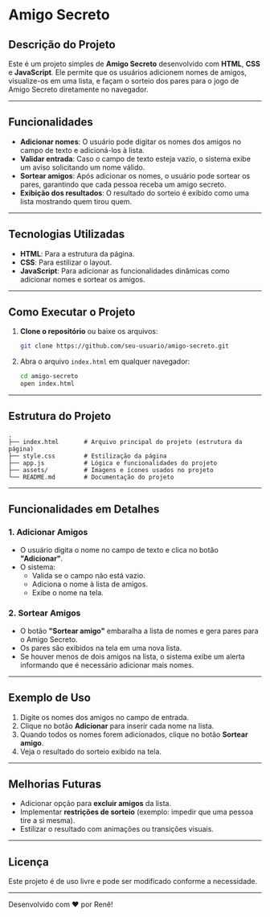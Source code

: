 # Amigo Secreto

## Descrição do Projeto
Este é um projeto simples de **Amigo Secreto** desenvolvido com **HTML**, **CSS** e **JavaScript**. Ele permite que os usuários adicionem nomes de amigos, visualize-os em uma lista, e façam o sorteio dos pares para o jogo de Amigo Secreto diretamente no navegador.

---

## Funcionalidades

- **Adicionar nomes**: O usuário pode digitar os nomes dos amigos no campo de texto e adicioná-los à lista.
- **Validar entrada**: Caso o campo de texto esteja vazio, o sistema exibe um aviso solicitando um nome válido.
- **Sortear amigos**: Após adicionar os nomes, o usuário pode sortear os pares, garantindo que cada pessoa receba um amigo secreto.
- **Exibição dos resultados**: O resultado do sorteio é exibido como uma lista mostrando quem tirou quem.

---

## Tecnologias Utilizadas

- **HTML**: Para a estrutura da página.
- **CSS**: Para estilizar o layout.
- **JavaScript**: Para adicionar as funcionalidades dinâmicas como adicionar nomes e sortear os amigos.

---

## Como Executar o Projeto

1. **Clone o repositório** ou baixe os arquivos:
   ```bash
   git clone https://github.com/seu-usuario/amigo-secreto.git
   ```
2. Abra o arquivo `index.html` em qualquer navegador:
   ```bash
   cd amigo-secreto
   open index.html
   ```

---

## Estrutura do Projeto

```plaintext
.
├── index.html       # Arquivo principal do projeto (estrutura da página)
├── style.css        # Estilização da página
├── app.js           # Lógica e funcionalidades do projeto
├── assets/          # Imagens e ícones usados no projeto
└── README.md        # Documentação do projeto
```

---

## Funcionalidades em Detalhes

### 1. Adicionar Amigos
- O usuário digita o nome no campo de texto e clica no botão **"Adicionar"**.
- O sistema:
  - Valida se o campo não está vazio.
  - Adiciona o nome à lista de amigos.
  - Exibe o nome na tela.

### 2. Sortear Amigos
- O botão **"Sortear amigo"** embaralha a lista de nomes e gera pares para o Amigo Secreto.
- Os pares são exibidos na tela em uma nova lista.
- Se houver menos de dois amigos na lista, o sistema exibe um alerta informando que é necessário adicionar mais nomes.

---

## Exemplo de Uso

1. Digite os nomes dos amigos no campo de entrada.
2. Clique no botão **Adicionar** para inserir cada nome na lista.
3. Quando todos os nomes forem adicionados, clique no botão **Sortear amigo**.
4. Veja o resultado do sorteio exibido na tela.

---

## Melhorias Futuras

- Adicionar opção para **excluir amigos** da lista.
- Implementar **restrições de sorteio** (exemplo: impedir que uma pessoa tire a si mesma).
- Estilizar o resultado com animações ou transições visuais.

---

## Licença

Este projeto é de uso livre e pode ser modificado conforme a necessidade.

---

Desenvolvido com ❤ por Renê!

